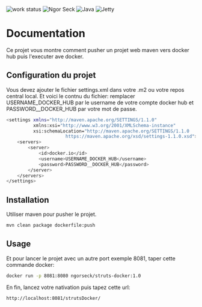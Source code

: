 ![work status](https://img.shields.io/badge/work-on%20progress-red.svg) 
![Ngor Seck](https://img.shields.io/badge/Ngor%20Seck-Java-green) 
![Java](https://img.shields.io/badge/Ngor%20Seck-Struts-yellowgreen)
![Jetty](https://img.shields.io/badge/Ngor%20Seck-JettyWebServer-blue)
# Documentation

Ce projet vous montre comment pusher un projet web maven vers docker hub puis l'executer ave docker.


## Configuration du projet

Vous devez ajouter le fichier settings.xml dans votre .m2 ou votre repos central local.
Et voici le contnu du fichier: remplacer USERNAME_DOCKER_HUB par le username de votre compte docker hub et PASSWORD__DOCKER_HUB par votre mot de passe.

```bash
<settings xmlns="http://maven.apache.org/SETTINGS/1.1.0"
          xmlns:xsi="http://www.w3.org/2001/XMLSchema-instance"
          xsi:schemaLocation="http://maven.apache.org/SETTINGS/1.1.0
                      https://maven.apache.org/xsd/settings-1.1.0.xsd">
    <servers>
        <server>
            <id>docker.io</id>
            <username>USERNAME_DOCKER_HUB</username>
            <password>PASSWORD__DOCKER_HUB</password>
        </server>
    </servers>
</settings>
```

## Installation

Utiliser maven pour pusher le projet.

```bash
mvn clean package dockerfile:push
```


## Usage

Et pour lancer le projet avec un autre port exemple 8081, taper cette commande docker:

```bash
docker run -p 8081:8080 ngorseck/struts-docker:1.0
```

En fin, lancez votre nativation puis tapez cette url:

```bash
http://localhost:8081/strutsDocker/
```